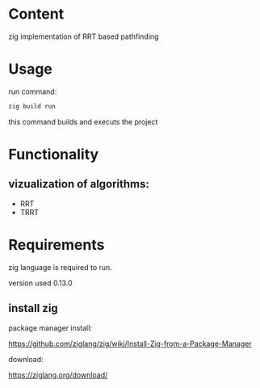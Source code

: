 # Content
zig implementation of RRT based pathfinding
# Usage
run command:
```bash
zig build run
```
this command builds and executs the project
# Functionality
## vizualization of algorithms:
- RRT
- TRRT
# Requirements
zig language is required to run.

version used 0.13.0
## install zig
package manager install:

https://github.com/ziglang/zig/wiki/Install-Zig-from-a-Package-Manager

download:

https://ziglang.org/download/